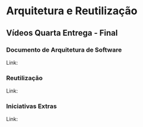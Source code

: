 # Arquitetura e Reutilização

## Vídeos Quarta Entrega - Final

### Documento de Arquitetura de Software

<!-- Inserir aqui o Iframe -->

Link: 

### Reutilização

<!-- Inserir aqui o Iframe -->

Link: 

### Iniciativas Extras

<!-- Inserir aqui o Iframe -->

Link: 
